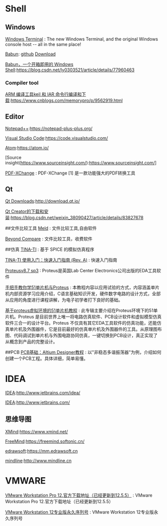 
Shell
==

## Windows
[Windows Terminal](https://github.com/microsoft/Terminal) : The new Windows Terminal, and the original Windows console host -- all in the same place!

[Babun](http://babun.github.io ): [github](https://github.com/babun/babun) [Download](http://projects.reficio.org/babun/download)

[Babun，一个开箱即用的 Windows Shell](https://blog.csdn.net/ly0303521/article/details/77960463):https://blog.csdn.net/ly0303521/article/details/77960463

### Compiler tool
[ARM 编译工具keil 和 IAR 命令行编译和下载](https://www.cnblogs.com/memorypro/p/9562919.html):https://www.cnblogs.com/memorypro/p/9562919.html


## Editor
[Notepad++](https://notepad-plus-plus.org/):https://notepad-plus-plus.org/

[Visual Studio Code](https://code.visualstudio.com/):https://code.visualstudio.com/

[Atom](https://atom.io/):https://atom.io/

[Source insight(https://www.sourceinsight.com/):https://www.sourceinsight.com/]

[PDF-XChange](https://baike.baidu.com/item/PDF-XChange/5885564?fr=aladdin) : PDF-XChange [1]  是一款功能强大的PDF转换工具 

## Qt
[Qt Downloads](http://download.qt.io/):http://download.qt.io/

[Qt Creator的下载和安装](https://blog.csdn.net/weixin_38090427/article/details/83827678):https://blog.csdn.net/weixin_38090427/article/details/83827678


##文件比较工具
[Meld](http://meldmerge.org/) : 文件比较工具,自由软件

[Beyond Compare](https://www.scootersoftware.com/download.php) : 文件比较工具，收费软件


##仿真
[TINA-TI](http://www.ti.com.cn/tool/cn/tina-ti) : 基于 SPICE 的模拟仿真程序

[TINA-TI 使用入门：快速入门指南 (Rev. A)](https://www.ti.com/seclit/ug/zhcu008/zhcu008.pdf) : 快速入门指南

[Proteusv8.7 sp3](http://www.zdfans.com/html/16957.html) : Proteus是英国Lab Center Electronics公司出版的EDA工具软件

[手把手教你学51单片机与Proteus](http://www.dianyuan.com/class/album_362.html) : 本教程内容以应用试验的方式，内容涵盖单片机内部资源学习应用介绍，C语言基础知识开发，硬件数字电路的设计方式，全部从应用的角度进行课程讲解，为电子初学者打下良好的基础。

[基于proteus虚拟环境的51单片机教程](http://www.dianyuan.com/class/album_126.html) : 此专辑主要介绍在Proteus环境下的51单片机。Proteus 是目前世界上唯一将电路仿真软件、PCB设计软件和虚拟模型仿真软件三合一的设计平台。Proteus 不仅具有其它EDA工具软件的仿真功能，还能仿真单片机及外围器件，它是目前最好的仿真单片机及外围器件的工具。从原理图布图、代码调试到单片机与外围电路协同仿真，一键切换到PCB设计，真正实现了从概念到产品的完整设计。




##PCB 
[PCB基础：Altium Designer教程](http://www.dianyuan.com/class/album_47.html) : 以"非稳态多谐振荡器"为例，介绍如何创建一个PCB工程。具体详细，简单易懂。


# IDEA 
[IDEA](http://www.jetbrains.com/idea/):http://www.jetbrains.com/idea/

[IDEA](http://www.jetbrains.com/):http://www.jetbrains.com/


## 思维导图
[XMind](https://www.xmind.net/):https://www.xmind.net/

[FreeMind](https://freemind.softonic.cn/):https://freemind.softonic.cn/

[edrawsoft](https://mm.edrawsoft.cn):https://mm.edrawsoft.cn

[mindline](http://www.mindline.cn):http://www.mindline.cn


# VMWARE

[VMware Workstation Pro 12.官方下载地址（已经更新到12.5.5）](https://blog.51cto.com/morehd/1907489) : VMware Workstation Pro 12.官方下载地址（已经更新到12.5.5） 

[VMware Workstation 12专业版永久序列号](https://blog.csdn.net/u012955096/article/details/81358311) : VMware Workstation 12专业版永久序列号 













